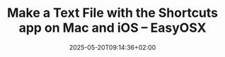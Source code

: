 ---
title: 'Make a Text File with the Shortcuts app on Mac and iOS – EasyOSX'
slug: 20250520T0914360200
date: "2025-05-20T09:14:36+02:00"
params:
  url: "https://easyosx.net/2022/12/19/make-a-text-file-with-the-shortcuts-app-on-mac-and-ios/"
tags:
- foo
---